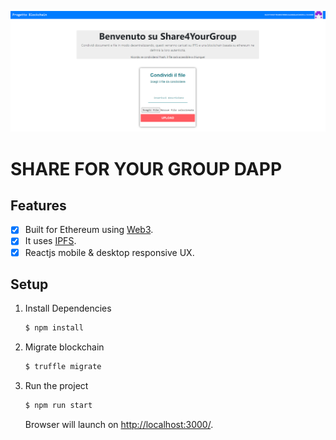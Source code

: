 <p align="center">
<img src="Share4YourGroup.PNG" title="Share4YourGroupAPP">
</p>


# SHARE FOR YOUR GROUP DAPP


## Features

  - [X] Built for Ethereum using [Web3](https://github.com/ethereum/web3.js/).
  - [X] It uses [IPFS](http://github.com/ipfs).   
  - [X] Reactjs mobile & desktop responsive UX.

## Setup

1. Install Dependencies

    ```sh
    $ npm install
    ```

2. Migrate blockchain 

    ```sh
    $ truffle migrate
    ```
3. Run the project

    ```sh
    $ npm run start
    ```

    Browser will launch on [http://localhost:3000/](http://localhost:3000/).
